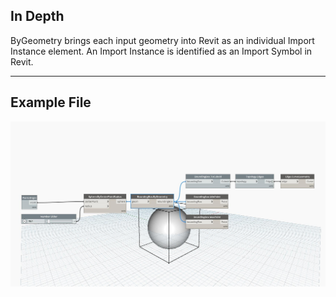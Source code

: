 ## In Depth
ByGeometry brings each input geometry into Revit as an individual Import Instance element. An Import Instance is identified as an Import Symbol in Revit.
___
## Example File

![ByGeometry](./Autodesk.DesignScript.Geometry.BoundingBox.ByGeometry_img.jpg)

